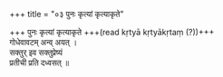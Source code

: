 +++
title = "०३ पुनः कृत्यां कृत्याकृते"

+++
पुनः कृत्यां कृत्याकृते +++(read kṛtyā kṛtyākṛtaṃ (?))+++  
गोधेवावटम् अन्व् अयत् ।  
सक्तुर् इव सक्तुप्रेष्यं  
प्रतीची प्रति दध्वसत् ॥